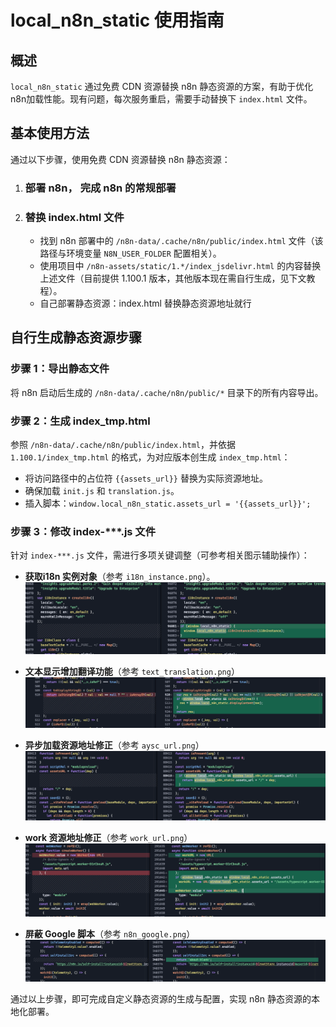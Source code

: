 # local_n8n_static 使用指南

## 概述
`local_n8n_static` 通过免费 CDN 资源替换 n8n 静态资源的方案，有助于优化n8n加载性能。现有问题，每次服务重启，需要手动替换下 `index.html` 文件。

## 基本使用方法
通过以下步骤，使用免费 CDN 资源替换 n8n 静态资源：

1. ### 部署 n8n， 完成 n8n 的常规部署

2. ### 替换 index.html 文件
   - 找到 n8n 部署中的 `/n8n-data/.cache/n8n/public/index.html` 文件（该路径与环境变量 `N8N_USER_FOLDER` 配置相关）。
   - 使用项目中 `/n8n-assets/static/1.*/index_jsdelivr.html` 的内容替换上述文件（目前提供 1.100.1 版本，其他版本现在需自行生成，见下文教程）。
   - 自己部署静态资源：index.html 替换静态资源地址就行


## 自行生成静态资源步骤

### 步骤 1：导出静态文件
将 n8n 启动后生成的 `/n8n-data/.cache/n8n/public/*` 目录下的所有内容导出。

### 步骤 2：生成 index_tmp.html
参照 `/n8n-data/.cache/n8n/public/index.html`，并依据 `1.100.1/index_tmp.html` 的格式，为对应版本创生成 `index_tmp.html`：
- 将访问路径中的占位符 `{{assets_url}}` 替换为实际资源地址。
- 确保加载 `init.js` 和 `translation.js`。
- 插入脚本：`window.local_n8n_static.assets_url = '{{assets_url}}';`

### 步骤 3：修改 index-***.js 文件 
针对 `index-***.js` 文件，需进行多项关键调整（可参考相关图示辅助操作）：
- **获取i18n 实例对象**（参考 `i18n_instance.png`）。
![i18n_instance.png](https://raw.githubusercontent.com/legu2009/n8n-assets/refs/heads/main/img/i18n_instance.png)



- **文本显示增加翻译功能**（参考 `text_translation.png`）
![text_translation.png](https://raw.githubusercontent.com/legu2009/n8n-assets/refs/heads/main/img/text_translation.png)

- **异步加载资源地址修正**（参考 `aysc_url.png`）
![aysc_url.png](https://raw.githubusercontent.com/legu2009/n8n-assets/refs/heads/main/img/aysc_url.png)

- **work 资源地址修正**（参考 `work_url.png`）
![work_url.png](https://raw.githubusercontent.com/legu2009/n8n-assets/refs/heads/main/img/work_url.png)

- **屏蔽 Google 脚本**（参考 `n8n_google.png`）
![n8n_google.png](https://raw.githubusercontent.com/legu2009/n8n-assets/refs/heads/main/img/n8n_google.png)



通过以上步骤，即可完成自定义静态资源的生成与配置，实现 n8n 静态资源的本地化部署。
